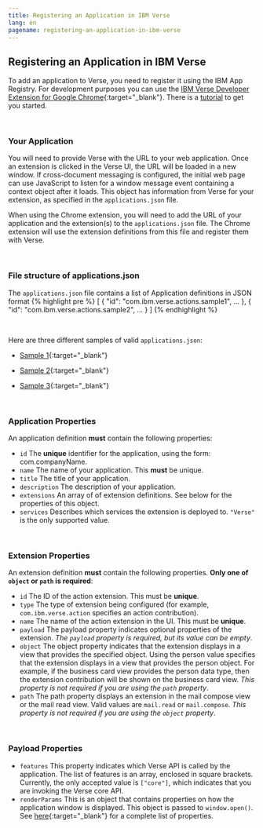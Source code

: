 ```yaml
---
title: Registering an Application in IBM Verse
lang: en
pagename: registering-an-application-in-ibm-verse
---
```


## Registering an Application in IBM Verse
To add an application to Verse, you need to register it using the IBM App Registry. For development purposes you can use the [IBM Verse Developer Extension for Google Chrome]({{site.data.developers.developerChromeExtension}}){:target="_blank"}. There is a [tutorial](#get-started) to get you started.

&nbsp;

### Your Application
You will need to provide Verse with the URL to your web application. Once an extension is clicked in the Verse UI, the URL will be loaded in a new window. If cross-document messaging is configured, the initial web page can use JavaScript to listen for a window message event containing a context object after it loads. This object has information from Verse for your extension, as specified in the `applications.json` file.

When using the Chrome extension, you will need to add the URL of your application and the extension(s) to the `applications.json` file. The Chrome extension will use the extension definitions from this file and register them with Verse.

&nbsp;

### File structure of applications.json
The `applications.json` file contains a list of Application definitions in JSON format
{% highlight pre %}
[
  {
    "id": "com.ibm.verse.actions.sample1",
    ...
  },
  {
    "id": "com.ibm.verse.actions.sample2",
    ...
  }
]
{% endhighlight %}

&nbsp;

Here are three different samples of valid `applications.json`:

- [Sample 1]({{site.data.developers.sample1}}){:target="_blank"}

- [Sample 2]({{site.data.developers.sample2}}){:target="_blank"}

- [Sample 3]({{site.data.developers.sample3}}){:target="_blank"}

&nbsp;

### Application Properties
An application definition **must** contain the following properties:
- `id` The **unique** identifier for the application, using the form: com.companyName.
- `name` The name of your application. This **must** be unique.
- `title` The title of your application.
- `description` The description of your application.
- `extensions` An array of of extension definitions. See below for the properties of this object.
- `services` Describes which services the extension is deployed to. `"Verse"` is the only supported value.

&nbsp;

### Extension Properties
An extension definition **must** contain the following properties. **Only one of `object` or `path` is required**:
- `id` The ID of the action extension. This must be **unique**.
- `type` The type of extension being configured (for example, `com.ibm.verse.action` specifies an action contribution).
- `name` The name of the action extension in the UI. This must be **unique**.
- `payload` The payload property indicates optional properties of the extension. *The `payload` property is required, but its value can be empty*.
- `object` The object property indicates that the extension displays in a view that provides the specified object. Using the person value specifies that the extension displays in a view that provides the person object. For example, if the business card view provides the person data type, then the extension contribution will be shown on the business card view. *This property is not required if you are using the `path` property*.
- `path` The path property displays an extension in the mail compose view or the mail read view. Valid values are `mail.read` or `mail.compose`. *This property is not required if you are using the `object` property*.

&nbsp;

### Payload Properties
- `features` This property indicates which Verse API is called by the application. The list of features is an array, enclosed in square brackets. Currently, the only accepted value is `["core"]`, which indicates that you are invoking the Verse core API.
- `renderParams` This is an object that contains properties on how the application window is displayed. This object is passed to `window.open()`. See [here]({{site.data.developers.mozillaWindowApi}}){:target="_blank"} for a complete list of properties.